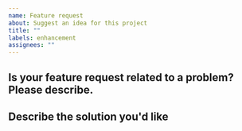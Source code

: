 ```yaml
---
name: Feature request
about: Suggest an idea for this project
title: ""
labels: enhancement
assignees: ""
---
```


## Is your feature request related to a problem? Please describe.

<!--A clear and concise description of what the problem is. Ex. I'm always frustrated when [...]-->

## Describe the solution you'd like

<!--A clear and concise description of what you ant to happen.-->